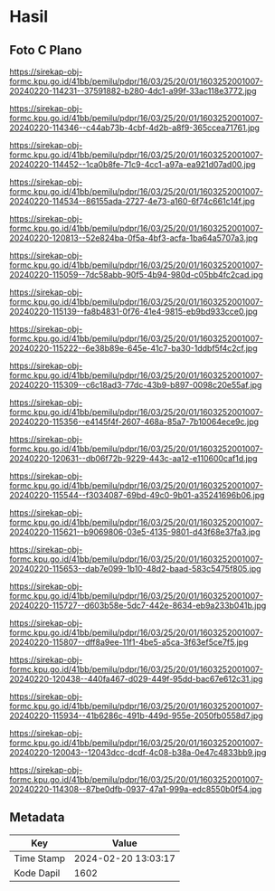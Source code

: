# Hasil

## Foto C Plano

https://sirekap-obj-formc.kpu.go.id/41bb/pemilu/pdpr/16/03/25/20/01/1603252001007-20240220-114231--37591882-b280-4dc1-a99f-33ac118e3772.jpg

https://sirekap-obj-formc.kpu.go.id/41bb/pemilu/pdpr/16/03/25/20/01/1603252001007-20240220-114346--c44ab73b-4cbf-4d2b-a8f9-365ccea71761.jpg

https://sirekap-obj-formc.kpu.go.id/41bb/pemilu/pdpr/16/03/25/20/01/1603252001007-20240220-114452--1ca0b8fe-71c9-4cc1-a97a-ea921d07ad00.jpg

https://sirekap-obj-formc.kpu.go.id/41bb/pemilu/pdpr/16/03/25/20/01/1603252001007-20240220-114534--86155ada-2727-4e73-a160-6f74c661c14f.jpg

https://sirekap-obj-formc.kpu.go.id/41bb/pemilu/pdpr/16/03/25/20/01/1603252001007-20240220-120813--52e824ba-0f5a-4bf3-acfa-1ba64a5707a3.jpg

https://sirekap-obj-formc.kpu.go.id/41bb/pemilu/pdpr/16/03/25/20/01/1603252001007-20240220-115059--7dc58abb-90f5-4b94-980d-c05bb4fc2cad.jpg

https://sirekap-obj-formc.kpu.go.id/41bb/pemilu/pdpr/16/03/25/20/01/1603252001007-20240220-115139--fa8b4831-0f76-41e4-9815-eb9bd933cce0.jpg

https://sirekap-obj-formc.kpu.go.id/41bb/pemilu/pdpr/16/03/25/20/01/1603252001007-20240220-115222--6e38b89e-645e-41c7-ba30-1ddbf5f4c2cf.jpg

https://sirekap-obj-formc.kpu.go.id/41bb/pemilu/pdpr/16/03/25/20/01/1603252001007-20240220-115309--c6c18ad3-77dc-43b9-b897-0098c20e55af.jpg

https://sirekap-obj-formc.kpu.go.id/41bb/pemilu/pdpr/16/03/25/20/01/1603252001007-20240220-115356--e4145f4f-2607-468a-85a7-7b10064ece9c.jpg

https://sirekap-obj-formc.kpu.go.id/41bb/pemilu/pdpr/16/03/25/20/01/1603252001007-20240220-120631--db06f72b-9229-443c-aa12-e110600caf1d.jpg

https://sirekap-obj-formc.kpu.go.id/41bb/pemilu/pdpr/16/03/25/20/01/1603252001007-20240220-115544--f3034087-69bd-49c0-9b01-a35241696b06.jpg

https://sirekap-obj-formc.kpu.go.id/41bb/pemilu/pdpr/16/03/25/20/01/1603252001007-20240220-115621--b9069806-03e5-4135-9801-d43f68e37fa3.jpg

https://sirekap-obj-formc.kpu.go.id/41bb/pemilu/pdpr/16/03/25/20/01/1603252001007-20240220-115653--dab7e099-1b10-48d2-baad-583c5475f805.jpg

https://sirekap-obj-formc.kpu.go.id/41bb/pemilu/pdpr/16/03/25/20/01/1603252001007-20240220-115727--d603b58e-5dc7-442e-8634-eb9a233b041b.jpg

https://sirekap-obj-formc.kpu.go.id/41bb/pemilu/pdpr/16/03/25/20/01/1603252001007-20240220-115807--dff8a9ee-11f1-4be5-a5ca-3f63ef5ce7f5.jpg

https://sirekap-obj-formc.kpu.go.id/41bb/pemilu/pdpr/16/03/25/20/01/1603252001007-20240220-120438--440fa467-d029-449f-95dd-bac67e612c31.jpg

https://sirekap-obj-formc.kpu.go.id/41bb/pemilu/pdpr/16/03/25/20/01/1603252001007-20240220-115934--41b6286c-491b-449d-955e-2050fb0558d7.jpg

https://sirekap-obj-formc.kpu.go.id/41bb/pemilu/pdpr/16/03/25/20/01/1603252001007-20240220-120043--12043dcc-dcdf-4c08-b38a-0e47c4833bb9.jpg

https://sirekap-obj-formc.kpu.go.id/41bb/pemilu/pdpr/16/03/25/20/01/1603252001007-20240220-114308--87be0dfb-0937-47a1-999a-edc8550b0f54.jpg


## Metadata

| Key        | Value               |
| ---------- | ------------------- |
| Time Stamp | 2024-02-20 13:03:17 |
| Kode Dapil | 1602                |



